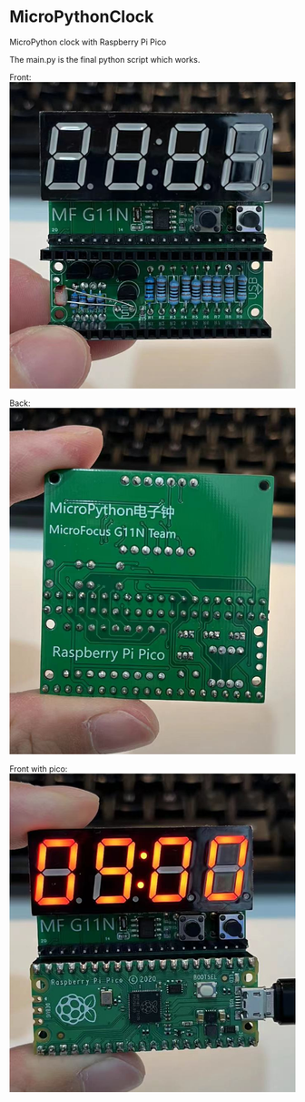 # MicroPythonClock
MicroPython clock with Raspberry Pi Pico  

The main.py is the final python script which works.  

Front:  
![Front](Images/Front.png)

Back:  
![Back](Images/Back.png)

Front with pico:  
![Front with pico](Images/FrontWithPico.png)
